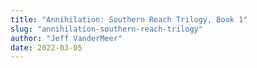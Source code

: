 ```yaml
---
title: "Annihilation: Southern Reach Trilogy, Book 1"
slug: "annihilation-southern-reach-trilogy"
author: "Jeff VanderMeer"
date: 2022-03-05
---
```


